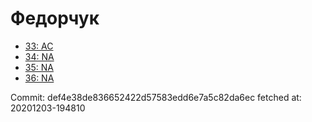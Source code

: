 # Федорчук
- [33: AC](33.md)
- [34: NA](34.md)
- [35: NA](35.md)
- [36: NA](36.md)

Commit: def4e38de836652422d57583edd6e7a5c82da6ec
 fetched at: 20201203-194810
